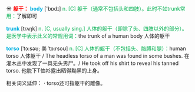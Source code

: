 ☀ <font color="red">**躯干：**</font>
<font color="sky blue">**body**</font> ['bɒdɪ] 
<font color="#00b050">n. [C] 躯干（通常不包括头和四肢）。此时不如trunk常用：</font>了解即可

<font color="sky blue">**trunk**</font> [trʌŋk] 
<font color="#00b050">n. [C, usually sing.] 人体的躯干（即除了头、四肢以外的部分）。是医学中表示此义的常规用词：</font>the trunk of a human body 人体的躯干
           
<font color="sky blue">**torso**</font> [ˈtɔ:səʊ; 美 ˈtɔ:rsoʊ]
<font color="#00b050">n. [C] 人体的躯干（不包括头、胳膊和腿）：</font>human torso 人体躯干 / The headless torso of a man was found in some bushes. 在灌木丛中发现了一具无头男尸。/ He took off his shirt to reveal his tanned torso. 他脱下T恤衫露出晒得黝黑的上身。

相关词义延伸：
· torso还可指躯干的雕像。


